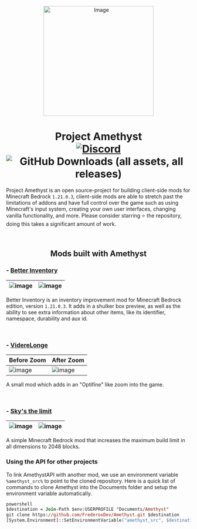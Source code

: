 <div align="center">
  <img src="https://github.com/FrederoxDev/Amethyst/assets/69014593/08e43b26-05e2-4646-968b-0d3ab6699d78" alt="Image" width="300" height="300" />
  <h1>Project Amethyst
    <br />
    <a href="https://discord.gg/Cxrj9UXnDB"><img alt="Discord" src="https://img.shields.io/discord/1184966397864980601?color=5865f2&label=Discord&style=flat" /></a>
    <img alt="GitHub Downloads (all assets, all releases)" src="https://img.shields.io/github/downloads/FrederoxDev/Amethyst/total">
  </h1>
</div>

Project Amethyst is an open source-project for building client-side mods for Minecraft Bedrock `1.21.0.3`, client-side mods are able to stretch past the limitations of addons and have full control over the game such as using Minecraft's input system, creating your own user interfaces, changing vanilla functionality, and more. Please consider starring ⭐ the repository, doing this takes a significant amount of work.

<br />
<h2 align="center">Mods built with Amethyst</h2>

### - [Better Inventory](https://github.com/FrederoxDev/Better-Inventory)

| ![image](https://github.com/FrederoxDev/Better-Inventory/assets/69014593/a6f26fd7-f934-4a9a-95ba-5f03eb950509) | ![image](https://github.com/FrederoxDev/Better-Inventory/assets/69014593/97290890-1a12-4c61-a9ac-407bf78289d6) |
|----------------------------------------------------------------------------------------------------------------|----------------------------------------------------------------------------------------------------------------|

Better Inventory is an inventory improvement mod for Minecraft Bedrock edition, version `1.21.0.3`. It adds in a shulker box preview, as well as the ability to see extra information about other items, like its identifier, namespace, durability and aux id.

<br />

### - [VidereLonge](https://github.com/AmethystAPI/VidereLonge)

| Before Zoom                                                                                            | After Zoom                                                                                             |
|--------------------------------------------------------------------------------------------------------|--------------------------------------------------------------------------------------------------------|
| ![image](https://github.com/FrederoxDev/Amethyst/assets/69014593/c08ba235-3ac0-427a-b66b-3e5c69a56996) | ![image](https://github.com/FrederoxDev/Amethyst/assets/69014593/43c797db-4a67-470a-afae-5719bfbca1ce) |

A small mod which adds in an "Optifine" like zoom into the game.

<br />

### - [Sky's the limit](https://github.com/Adrian8115/Skys-the-Limit)

| ![image](https://github.com/Adrian8115/Skys-the-Limit/blob/8c60833de0e20860e36b4e2212be04bc5bb813cf/assets/img1.png) | ![image](https://github.com/Adrian8115/Skys-the-Limit/blob/8c60833de0e20860e36b4e2212be04bc5bb813cf/assets/img2.png) |
|----------------------------------------------------------------------------------------------------------------------|----------------------------------------------------------------------------------------------------------------------|

A simple Minecraft Bedrock mod that increases the maximum build limit in all dimensions to 2048 blocks.

### Using the API for other projects

To link AmethystAPI with another mod, we use an environment variable `%amethyst_src%` to point to the cloned repository. Here is a quick list of commands to clone Amethyst into the Documents folder and setup the environment variable automatically.
```ps
powershell
$destination = Join-Path $env:USERPROFILE "Documents/Amethyst"
git clone https://github.com/FrederoxDev/Amethyst.git $destination
[System.Environment]::SetEnvironmentVariable("amethyst_src", $destination, "User")
```
